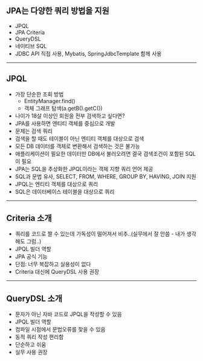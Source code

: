 ## JPA는 다양한 쿼리 방법을 지원
- JPQL
- JPA Criteria
- QueryDSL
- 네이티브 SQL
- JDBC API 직접 사용, Mybatis, SpringJdbcTemplate 함께 사용

---
## JPQL
- 가장 단순한 조회 방법 
  - EntityManager.find()
  - 객체 그래프 탐색(a.getB().getC())
- 나이가 18살 이상인 회원을 전부 검색하고 싶다면?
- JPA를 사용하면 엔티티 객체를 중심으로 개발 
- 문제는 검색 쿼리 
- 검색을 할 때도 테이블이 아닌 엔티티 객체를 대상으로 검색 
- 모든 DB 데이터를 객체로 변환해서 검색하는 것은 불가능 
- 애플리케이션이 필요한 데이터만 DB에서 불러오려면 결국 검색조건이 포함된 SQL이 필요
- JPA는 SQL을 추상화한 JPQL이라는 객체 지향 쿼리 언어 제공 
- SQL과 문법 유사, SELECT, FROM, WHERE, GROUP BY, HAVING, JOIN 지원 
- JPQL는 엔티티 객체를 대상으로 쿼리 
- SQL은 데이터베이스 테이블을 대상으로 쿼리

---
## Criteria 소개 
- 쿼리를 코드로 짤 수 있는데 가독성이 떨어져서 비추..(실무에서 잘 안씀 - 내가 생각해도 그럼..)
- JPQL 빌더 역할 
- JPA 공식 기능 
- 단점: 너무 복잡하고 실용성이 없다 
- Criteria 대신에 QueryDSL 사용 권장

---
## QueryDSL 소개
- 문자가 아닌 자바 코드로 JPQL을 작성할 수 있음 
- JPQL 빌더 역할 
- 컴파일 시점에서 문법오류를 찾을 수 있음 
- 동적 쿼리 작성 편리함 
- 단순하고 쉬움 
- 실무 사용 권장

   